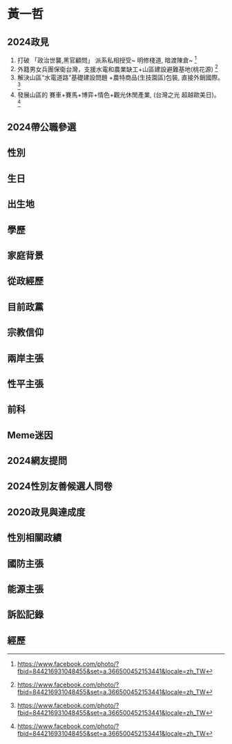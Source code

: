 # 黃一哲

## 2024政見

1. 打破 「政治世襲,黑官顧問」 派系私相授受~ 明修棧道, 暗渡陳倉~ [^1]
2. 外籍男女兵團保衛台灣，支援水電和農業缺工+山區建設避難基地(桃花源) [^1]
3. 解決山區“水電道路”基礎建設問題 +農特商品(生技園區)包裝, 直接外銷國際。 [^1]
4. 發展山區的 賽車+賽馬+博弈+情色+觀光休閒產業, (台灣之光 超越歐美日)。 [^1]

[^1]:https://www.facebook.com/photo/?fbid=844216931048455&set=a.366500452153441&locale=zh_TW

## 2024帶公職參選

## 性別

## 生日

## 出生地

## 學歷

## 家庭背景

## 從政經歷

## 目前政黨

## 宗教信仰

## 兩岸主張

## 性平主張

## 前科

## Meme迷因

## 2024網友提問

## 2024性別友善候選人問卷

## 2020政見與達成度

## 性別相關政績

## 國防主張

## 能源主張

## 訴訟記錄

## 經歷
